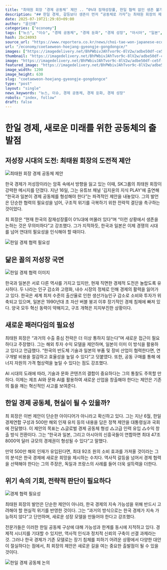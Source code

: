 ```yaml
---
title: "최태원 회장 ‘경제 공동체’ 제안 .. “0%대 잠재성장률, 한일 협력 없인 생존 불가”"
description: "## 한일 경제, 갈등보다 생존이 먼저 “공동체로 가자”는 최태원 회장의 제안 저성장 시대, 전략적 결단 요구돼 ..."
date: 2025-07-19T21:29:03+09:00
author: "윤신애"
categories: ["economy"]
tags: ["뉴스", "이슈", "경제 공동체", "경제 둔화", "경제 성장", "아시아", "일본", "최태원", "한국", "한일 협력", "저출산 문제"]
hash: 2bc24093
source_url: "https://www.reportera.co.kr/news/choi-tae-won-japanese-economic-community/"
url: "/economy/coetaeweon-hoejang-gyeongje-gongdongce/"
images: ["https://imagedelivery.net/BhPWbivJAhTvor9c-8lV2w/adbe50df-ce5f-49da-b253-9e1862797d00/public", "https://imagedelivery.net/BhPWbivJAhTvor9c-8lV2w/3cb0d6b6-bd76-4946-e5ae-85f0a8d6c900/public", "https://imagedelivery.net/BhPWbivJAhTvor9c-8lV2w/ef06abdf-3766-4a03-7d16-4ba9dd884b00/public", "https://imagedelivery.net/BhPWbivJAhTvor9c-8lV2w/cd926068-2ece-418f-75c4-1ef85bd51500/public", "https://imagedelivery.net/BhPWbivJAhTvor9c-8lV2w/4915e787-d397-4c18-03c0-5cac1c1d2400/public"]
thumbnail: "https://imagedelivery.net/BhPWbivJAhTvor9c-8lV2w/adbe50df-ce5f-49da-b253-9e1862797d00/public"
image: "https://imagedelivery.net/BhPWbivJAhTvor9c-8lV2w/adbe50df-ce5f-49da-b253-9e1862797d00/public"
featured_image: "https://imagedelivery.net/BhPWbivJAhTvor9c-8lV2w/adbe50df-ce5f-49da-b253-9e1862797d00/public"
image_width: 1200
image_height: 630
slug: "coetaeweon-hoejang-gyeongje-gongdongce"
type: "post"
layout: "single"
news_keywords: "뉴스, 이슈, 경제 공동체, 경제 둔화, 경제 성장"
robots: "index, follow"
draft: false
---
```


# 한일 경제, 새로운 미래를 위한 공동체의 출발점

## 저성장 시대의 도전: 최태원 회장의 도전적 제안


![최태원 회장 경제 공동체 제안](https://imagedelivery.net/BhPWbivJAhTvor9c-8lV2w/4915e787-d397-4c18-03c0-5cac1c1d2400/public)


한국 경제가 저성장이라는 암흑 속에서 방향을 잃고 있는 이때, SK그룹의 최태원 회장이 강력한 메시지를 던졌다. 지난 16일, 그는 유튜브 채널 '김지윤의 지식 PLAY'에 출연해 “한국과 일본이 경제 공동체를 형성해야 한다”는 파격적인 제안을 내놓았다. 그의 발언은 단순한 협력의 필요성을 넘어, 구조적 위기를 극복하기 위한 전략적 결단을 촉구하는 것이었다.

최 회장은 “현재 한국의 잠재성장률이 0%대에 머물러 있다”며 “이런 상황에서 생존을 논하는 것은 무의미하다”고 강조했다. 그가 지적하듯, 한국과 일본은 이제 경쟁의 시대를 넘어 연대의 필요성을 인식해야 할 때이다.


![한일 경제 협력 필요성](https://imagedelivery.net/BhPWbivJAhTvor9c-8lV2w/ef06abdf-3766-4a03-7d16-4ba9dd884b00/public)


## 닮은 꼴의 저성장 국면


![한일 경제 협력 이미지](https://imagedelivery.net/BhPWbivJAhTvor9c-8lV2w/adbe50df-ce5f-49da-b253-9e1862797d00/public)


한국과 일본은 서로 다른 역사를 가지고 있지만, 현재 직면한 경제적 도전은 놀랍도록 유사하다. 두 나라는 인구 감소와 고령화, 내수 시장의 정체로 인해 경제의 활력을 잃어가고 있다. 한국은 세계 최저 수준의 출산율로 인한 생산가능인구 감소로 소비와 투자가 위축되고 있으며, 일본은 1990년대 초 자산 버블 붕괴 이후 장기적인 경제 침체에 빠져 있다. 양국 모두 혁신 동력이 약해지고, 구조 개혁은 지지부진한 상황이다.

## 새로운 패러다임의 필요성

최태원 회장은 “과거의 수출 중심 전략은 더 이상 통하지 않는다”며 새로운 접근이 필요하다고 주장했다. 그는 해외 투자 수익 모델을 제안하며, 일본이 이미 이 방식을 활용하고 있다고 언급했다. “한국의 반도체 기술과 일본의 부품 및 장비 산업이 협력한다면, 연구개발 비용을 절감하고 효율성을 높일 수 있다”고 덧붙였다. 또한, 공동 구매를 통해 에너지 자원의 가격 협상력을 높일 수 있다는 점도 강조했다.

AI 시대의 도래에 따라, 기술과 문화 콘텐츠의 결합이 중요하다는 그의 통찰도 주목할 만하다. 이제는 제조 AI와 문화 AI를 활용하여 새로운 산업을 창출해야 한다는 제안은 기존의 틀을 깨는 혁신적인 사고를 보여준다.

## 한일 경제 공동체, 현실이 될 수 있을까?

최 회장은 이번 제안이 단순한 아이디어가 아니라고 확신하고 있다. 그는 지난 6월, 한일 경제연합 구성과 500만 해외 인재 유치 등의 내용을 담은 정책 제안을 대통령실과 국회에 전달했다. 이 제안의 목표는 △글로벌 경제 공동체 형성 △고급 인력 유입 △수익 창출 방식 전환이다. 그는 “한국과 일본, 그리고 아시아의 신흥국들이 연합하면 최대 47조 8000억 달러 규모의 경제권이 형성될 수 있다”고 말했다.

만약 500만 해외 인재가 유입된다면, 최대 92조 원의 소비 효과를 가져올 것이라는 그의 분석은 한국 경제에 새로운 희망을 제시하는 수치다. 역사적 갈등을 넘어서 경제 협력을 선택해야 한다는 그의 주장은, 독일과 프랑스의 사례를 들어 더욱 설득력을 더한다.

## 위기 속의 기회, 전략적 판단이 필요하다


![경제 협력 필요성](https://imagedelivery.net/BhPWbivJAhTvor9c-8lV2w/3cb0d6b6-bd76-4946-e5ae-85f0a8d6c900/public)


최태원 회장의 발언은 단순한 제안이 아니라, 한국 경제의 지속 가능성을 위해 반드시 고려해야 할 현실적 위기를 반영한 것이다. 그는 “과거의 방식으로는 한국 경제가 지속 가능하지 않다”고 단언하며, 새로운 성장 모델을 만들어야 한다고 강조했다.

전문가들은 이러한 한일 공동체 구상에 대해 가능성과 한계를 동시에 지적하고 있다. 경제적 시너지를 기대할 수 있지만, 역사적 인식과 정치적 신뢰의 구축이 선결 과제라는 것. 그러나 한국 경제가 기존 모델로는 장기 침체를 피하기 어려운 상황에서 다양한 대안이 절실하다는 점에서, 최 회장의 제안은 새로운 길을 여는 중요한 출발점이 될 수 있을 것이다.


![한일 경제 공동체 논의](https://imagedelivery.net/BhPWbivJAhTvor9c-8lV2w/cd926068-2ece-418f-75c4-1ef85bd51500/public)


